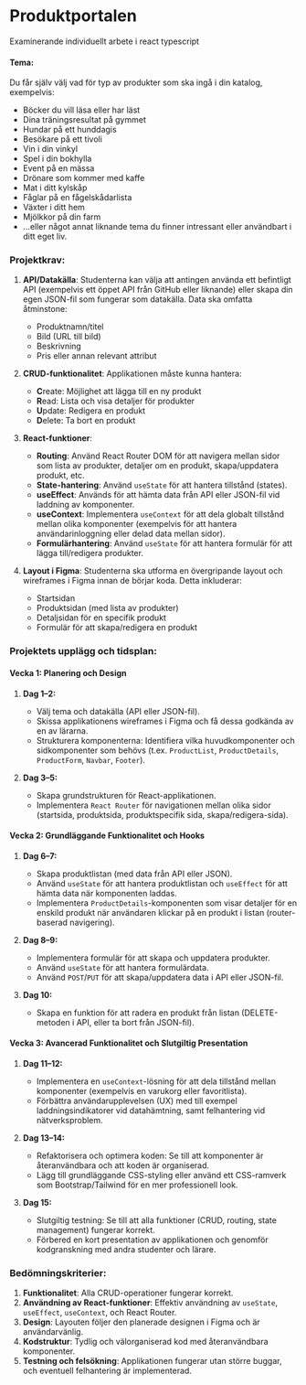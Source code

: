 # Produktportalen
Examinerande individuellt arbete i react typescript

#### Tema:
Du får själv välj vad för typ av produkter som ska ingå i din katalog, exempelvis:
- Böcker du vill läsa eller har läst
- Dina träningsresultat på gymmet
- Hundar på ett hunddagis
- Besökare på ett tivoli
- Vin i din vinkyl
- Spel i din bokhylla
- Event på en mässa
- Drönare som kommer med kaffe
- Mat i ditt kylskåp
- Fåglar på en fågelskådarlista
- Växter i ditt hem
- Mjölkkor på din farm
- ...eller något annat liknande tema du finner intressant eller användbart i ditt eget liv.

### Projektkrav:
1. **API/Datakälla**: Studenterna kan välja att antingen använda ett befintligt API (exempelvis ett öppet API från GitHub eller liknande) eller skapa din egen JSON-fil som fungerar som datakälla. Data ska omfatta åtminstone:
    - Produktnamn/titel
    - Bild (URL till bild)
    - Beskrivning
    - Pris eller annan relevant attribut

2. **CRUD-funktionalitet**: Applikationen måste kunna hantera:
    - **C**reate: Möjlighet att lägga till en ny produkt
    - **R**ead: Lista och visa detaljer för produkter
    - **U**pdate: Redigera en produkt
    - **D**elete: Ta bort en produkt

3. **React-funktioner**:
    - **Routing**: Använd React Router DOM för att navigera mellan sidor som lista av produkter, detaljer om en produkt, skapa/uppdatera produkt, etc.
    - **State-hantering**: Använd `useState` för att hantera tillstånd (states).
    - **useEffect**: Används för att hämta data från API eller JSON-fil vid laddning av komponenter.
    - **useContext**: Implementera `useContext` för att dela globalt tillstånd mellan olika komponenter (exempelvis för att hantera användarinloggning eller delad data mellan sidor).
    - **Formulärhantering**: Använd `useState` för att hantera formulär för att lägga till/redigera produkter.

4. **Layout i Figma**: Studenterna ska utforma en övergripande layout och wireframes i Figma innan de börjar koda. Detta inkluderar:
    - Startsidan
    - Produktsidan (med lista av produkter)
    - Detaljsidan för en specifik produkt
    - Formulär för att skapa/redigera en produkt

### Projektets upplägg och tidsplan:
#### Vecka 1: Planering och Design
1. **Dag 1–2:**
    - Välj tema och datakälla (API eller JSON-fil).
    - Skissa applikationens wireframes i Figma och få dessa godkända av en av lärarna.
    - Strukturera komponenterna: Identifiera vilka huvudkomponenter och sidkomponenter som behövs (t.ex. `ProductList`, `ProductDetails`, `ProductForm`, `Navbar`, `Footer`).

2. **Dag 3–5:**
    - Skapa grundstrukturen för React-applikationen.
    - Implementera `React Router` för navigationen mellan olika sidor (startsida, produktsida, produktspecifik sida, skapa/redigera-sida).

#### Vecka 2: Grundläggande Funktionalitet och Hooks
1. **Dag 6–7:**
    - Skapa produktlistan (med data från API eller JSON).
    - Använd `useState` för att hantera produktlistan och `useEffect` för att hämta data när komponenten laddas.
    - Implementera `ProductDetails`-komponenten som visar detaljer för en enskild produkt när användaren klickar på en produkt i listan (router-baserad navigering).

2. **Dag 8–9:**
    - Implementera formulär för att skapa och uppdatera produkter.
    - Använd `useState` för att hantera formulärdata.
    - Använd `POST`/`PUT` för att skapa/uppdatera data i API eller JSON-fil.

3. **Dag 10:**
    - Skapa en funktion för att radera en produkt från listan (DELETE-metoden i API, eller ta bort från JSON-fil).

#### Vecka 3: Avancerad Funktionalitet och Slutgiltig Presentation
1. **Dag 11–12:**
    - Implementera en `useContext`-lösning för att dela tillstånd mellan komponenter (exempelvis en varukorg eller favoritlista).
    - Förbättra användarupplevelsen (UX) med till exempel laddningsindikatorer vid datahämtning, samt felhantering vid nätverksproblem.

2. **Dag 13–14:**
    - Refaktorisera och optimera koden: Se till att komponenter är återanvändbara och att koden är organiserad.
    - Lägg till grundläggande CSS-styling eller använd ett CSS-ramverk som Bootstrap/Tailwind för en mer professionell look.

3. **Dag 15:**
    - Slutgiltig testning: Se till att alla funktioner (CRUD, routing, state management) fungerar korrekt.
    - Förbered en kort presentation av applikationen och genomför kodgranskning med andra studenter och lärare.

### Bedömningskriterier:
1. **Funktionalitet**: Alla CRUD-operationer fungerar korrekt.
2. **Användning av React-funktioner**: Effektiv användning av `useState`, `useEffect`, `useContext`, och React Router.
3. **Design**: Layouten följer den planerade designen i Figma och är användarvänlig.
4. **Kodstruktur**: Tydlig och välorganiserad kod med återanvändbara komponenter.
5. **Testning och felsökning**: Applikationen fungerar utan större buggar, och eventuell felhantering är implementerad.
